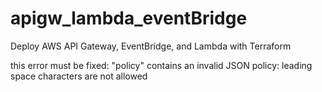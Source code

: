 # apigw_lambda_eventBridge
Deploy AWS API Gateway, EventBridge, and Lambda with Terraform

this error must be fixed:
"policy" contains an invalid JSON policy: leading space characters are not allowed
